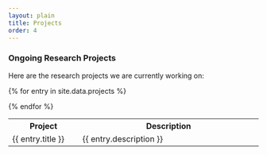 ```yaml
---
layout: plain
title: Projects
order: 4
---
```


### Ongoing Research Projects

Here are the research projects we are currently working on:

<table>
<col width="200px">
<col width="600px">
<tr>
  <th>Project</th>
  <th>Description</th>
</tr>
 
{% for entry in site.data.projects %}
<tr>
  <td>{{ entry.title }}</td>
  <td>{{ entry.description }} </td>
</tr>
{% endfor %}
</table>
